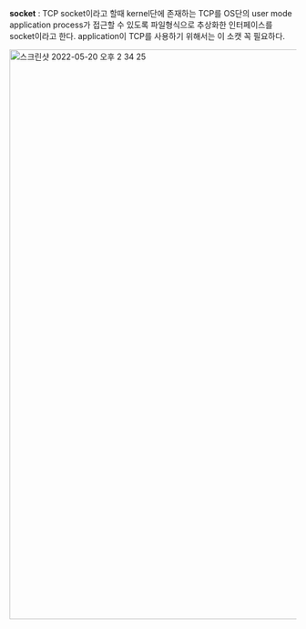 
**socket** : TCP socket이라고 할때 kernel단에 존재하는 TCP를 OS단의 user mode application process가 접근할 수 있도록 파일형식으로 추상화한 인터페이스를 socket이라고 한다. application이 TCP를 사용하기 위해서는 이 소캣 꼭 필요하다.  

<img width="1000" alt="스크린샷 2022-05-20 오후 2 34 25" src="https://user-images.githubusercontent.com/78134917/169457704-1ed08b1f-421d-4a7b-9c2d-d5beccc17d2f.png">
